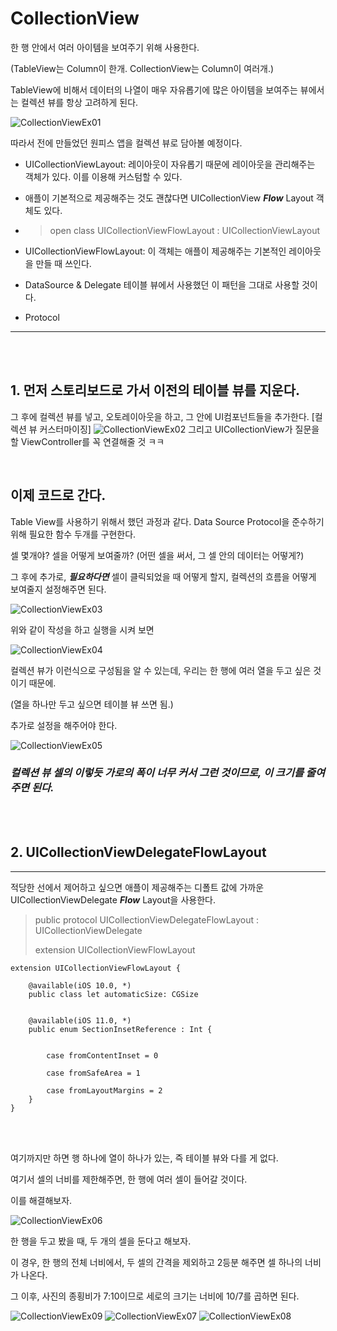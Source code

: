 # CollectionView
한 행 안에서 여러 아이템을 보여주기 위해 사용한다.

(TableView는 Column이 한개. CollectionView는 Column이 여러개.)

TableView에 비해서 데이터의 나열이 매우 자유롭기에 많은 아이템을 보여주는 뷰에서는 컬렉션 뷰를 항상 고려하게 된다.

![CollectionViewEx01](./CollectionViewEx01.png)

따라서 전에 만들었던 원피스 앱을 컬렉션 뷰로 담아볼 예정이다.


- UICollectionViewLayout: 레이아웃이 자유롭기 때문에 레이아웃을 관리해주는 객체가 있다. 이를 이용해 커스텀할 수 있다.

- 애플이 기본적으로 제공해주는 것도 괜찮다면 UICollectionView __*Flow*__ Layout 객체도 있다.
- > open class UICollectionViewFlowLayout : UICollectionViewLayout

- UICollectionViewFlowLayout: 이 객체는 애플이 제공해주는 기본적인 레이아웃을 만들 때 쓰인다.
- DataSource & Delegate 테이블 뷰에서 사용했던 이 패턴을 그대로 사용할 것이다.
- Protocol

---

<br><br>

## 1. 먼저 스토리보드로 가서 이전의 테이블 뷰를 지운다.
그 후에 컬렉션 뷰를 넣고, 오토레이아웃을 하고, 그 안에 UI컴포넌트들을 추가한다. [컬렉션 뷰 커스터마이징]
![CollectionViewEx02](./CollectionViewEx02.png)
그리고 UICollectionView가 질문을 할 ViewController를 꼭 연결해줄 것 ㅋㅋ

<br>

## 이제 코드로 간다.
Table View를 사용하기 위해서 했던 과정과 같다.
Data Source Protocol을 준수하기 위해 필요한 함수 두개를 구현한다.

셀 몇개야? 셀을 어떻게 보여줄까? (어떤 셀을 써서, 그 셀 안의 데이터는 어떻게?)

그 후에 추가로, __*필요하다면*__ 셀이 클릭되었을 때 어떻게 할지, 컬렉션의 흐름을 어떻게 보여줄지 설정해주면 된다.

![CollectionViewEx03](./CollectionViewEx03.png)

위와 같이 작성을 하고 실행을 시켜 보면

![CollectionViewEx04](./CollectionViewEx04.png)

컬렉션 뷰가 이런식으로 구성됨을 알 수 있는데, 우리는 한 행에 여러 열을 두고 싶은 것이기 때문에.

(열을 하나만 두고 싶으면 테이블 뷰 쓰면 됨.)

추가로 설정을 해주어야 한다.

![CollectionViewEx05](./CollectionViewEx05.png)

### *컬렉션 뷰 셀의 이렇듯 가로의 폭이 너무 커서 그런 것이므로, 이 크기를 줄여주면 된다.*

<br><br>

## 2. UICollectionViewDelegateFlowLayout
---
적당한 선에서 제어하고 싶으면 애플이 제공해주는 디폴트 값에 가까운 UICollectionViewDelegate __*Flow*__ Layout을 사용한다.

> public protocol UICollectionViewDelegateFlowLayout : UICollectionViewDelegate
>
> extension UICollectionViewFlowLayout


```
extension UICollectionViewFlowLayout {
    
    @available(iOS 10.0, *)
    public class let automaticSize: CGSize

    
    @available(iOS 11.0, *)
    public enum SectionInsetReference : Int {

        
        case fromContentInset = 0

        case fromSafeArea = 1

        case fromLayoutMargins = 2
    }
}
```

<br><br>

여기까지만 하면 행 하나에 열이 하나가 있는, 즉 테이블 뷰와 다를 게 없다.

여기서 셀의 너비를 제한해주면, 한 행에 여러 셀이 들어갈 것이다.

이를 해결해보자.

![CollectionViewEx06](./CollectionViewEx06.png)

한 행을 두고 봤을 때, 두 개의 셀을 둔다고 해보자.

이 경우, 한 행의 전체 너비에서, 두 셀의 간격을 제외하고 2등분 해주면 셀 하나의 너비가 나온다.

그 이후, 사진의 종횡비가 7:10이므로 세로의 크기는 너비에 10/7를 곱하면 된다.

![CollectionViewEx09](./CollectionViewEx09.png)
![CollectionViewEx07](./CollectionViewEx07.png)
![CollectionViewEx08](./CollectionViewEx08.png)

<br>
<br>
